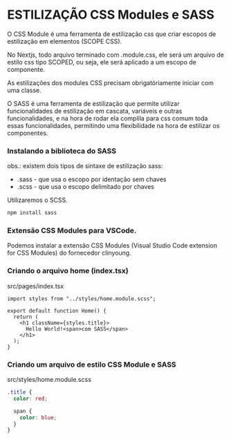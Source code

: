 # ESTILIZAÇÃO CSS Modules e SASS

O CSS Module é uma ferramenta de estilização css que criar escopos de estilização em elementos (SCOPE CSS).

No Nextjs, todo arquivo terminado com .module.css, ele será um arquivo de estilo css tipo SCOPED, ou seja, ele será aplicado a um escopo de componente.

As estilizações dos modules CSS precisam obrigatóriamente iniciar com uma classe.

O SASS é uma ferramenta de estilização que permite utilizar funcionalidades de estilização em cascata, variáveis e outras funcionalidades, e na hora de rodar ela complila para css comum toda essas funcionalidades, permitindo uma flexibilidade na hora de estilizar os componentes.

### Instalando a biblioteca do SASS

obs.: existem dois tipos de sintaxe de estilização sass:

- .sass - que usa o escopo por identação sem chaves
- .scss - que usa o escopo delimitado por chaves

Utilizaremos o SCSS.

```cmd
npm install sass
```

### Extensão CSS Modules para VSCode.

Podemos instalar a extensão CSS Modules (Visual Studio Code extension for CSS Modules) do fornecedor clinyoung.

### Criando o arquivo home (index.tsx)

src/pages/index.tsx

```tsx
import styles from "../styles/home.module.scss";

export default function Home() {
  return (
    <h1 className={styles.title}>
      Hello World!<span>com SASS</span>
    </h1>
  );
}
```

### Criando um arquivo de estilo CSS Module e SASS

src/styles/home.module.scss

```css
.title {
  color: red;

  span {
    color: blue;
  }
}
```
